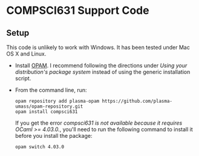 COMPSCI631 Support Code
=======================

Setup
-----

This code is unlikely to work with Windows. It has been tested under Mac OS X
and Linux.

- Install [OPAM](https://opam.ocaml.org/doc/Install.html). I recommend following the directions under *Using your distribution's package system* instead of using the generic installation script.

- From the command line, run:

  ```
  opam repository add plasma-opam https://github.com/plasma-umass/opam-repository.git
  opam install compsci631
  ```
  
  If you get the error *compsci631 is not available because it requires OCaml >= 4.03.0.*, you'll need to run the following command to install it before you install the package:
  
  ```
  opam switch 4.03.0
  ```

